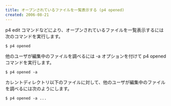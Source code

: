 ```yaml
---
title: オープンされているファイルを一覧表示する (p4 opened)
created: 2006-08-21
---
```


p4 edit コマンドなどにより、オープンされているファイルを一覧表示するには次のコマンドを実行します。

```
$ p4 opened
```

他のユーザが編集中のファイルを調べるには -a オプションを付けて p4 opened コマンドを実行します。

```
$ p4 opened -a
```

カレントディレクトリ以下のファイルに対して、他のユーザが編集中のファイルを調べるには次のようにします。

```
$ p4 opened -a ...
```

